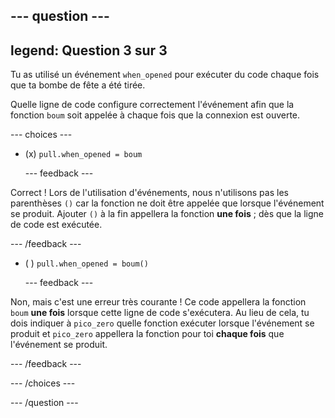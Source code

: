 
--- question ---
---
legend: Question 3 sur 3
---

Tu as utilisé un événement `when_opened` pour exécuter du code chaque fois que ta bombe de fête a été tirée.

Quelle ligne de code configure correctement l'événement afin que la fonction `boum` soit appelée à chaque fois que la connexion est ouverte.

--- choices ---

- (x) `pull.when_opened = boum`

  --- feedback ---

Correct ! Lors de l'utilisation d'événements, nous n'utilisons pas les parenthèses `()` car la fonction ne doit être appelée que lorsque l'événement se produit. Ajouter `()` à la fin appellera la fonction **une fois** ; dès que la ligne de code est exécutée.

  --- /feedback ---

- ( ) `pull.when_opened = boum()`

  --- feedback ---

Non, mais c'est une erreur très courante ! Ce code appellera la fonction `boum` **une fois** lorsque cette ligne de code s'exécutera. Au lieu de cela, tu dois indiquer à `pico_zero` quelle fonction exécuter lorsque l'événement se produit et `pico_zero` appellera la fonction pour toi **chaque fois** que l'événement se produit.

  --- /feedback ---

--- /choices ---

--- /question ---
